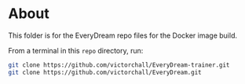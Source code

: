 # About

This folder is for the EveryDream repo files for the Docker image build.

From a terminal in this `repo` directory, run:

```sh
git clone https://github.com/victorchall/EveryDream-trainer.git
git clone https://github.com/victorchall/EveryDream.git
```